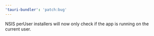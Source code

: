```yaml
---
'tauri-bundler': 'patch:bug'
---
```


NSIS perUser installers will now only check if the app is running on the current user.
